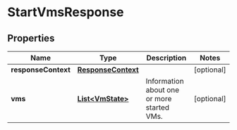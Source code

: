 

# StartVmsResponse


## Properties

| Name | Type | Description | Notes |
|------------ | ------------- | ------------- | -------------|
|**responseContext** | [**ResponseContext**](ResponseContext.md) |  |  [optional] |
|**vms** | [**List&lt;VmState&gt;**](VmState.md) | Information about one or more started VMs. |  [optional] |



